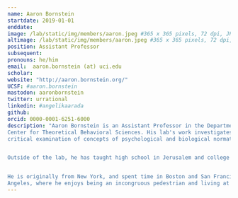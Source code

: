 ```yaml
---
name: Aaron Bornstein
startdate: 2019-01-01
enddate:
image: /lab/static/img/members/aaron.jpeg #365 x 365 pixels, 72 dpi, JPG
altimage: /lab/static/img/members/aaron.jpeg #365 x 365 pixels, 72 dpi, JPG
position: Assistant Professor
subsequent:
pronouns: he/him
email:  aaron.bornstein (at) uci.edu
scholar:
website: "http://aaron.bornstein.org/"
UCSF: #aaron.bornstein
mastodon: aaronbornstein
twitter: urrational
linkedin: #angelikaarada
github:
orcid: 0000-0001-6251-6000
description: "Aaron Bornstein is an Assistant Professor in the Department of Cognitive Sciences at the University of California, Irvine, where he is affiliated with the Center for the Neurobiology of Learning and Memory and the 
Center for Theoretical Behavioral Sciences. His lab's work investigates how behavior optimally adapts to experience and context at multiple timescales and across the lifespan. His professional aspiration is to contribute to the 
critical examination of concepts of psychological and biological normativity. 


Outside of the lab, he has taught high school in Jerusalem and college in US federal prison; both included some of the best students he will ever know.


He is originally from New York, and spent time in Boston and San Francisco before settling in his current home of Los 
Angeles, where he enjoys being an incongruous pedestrian and living at the service of his two cats."
---
```

